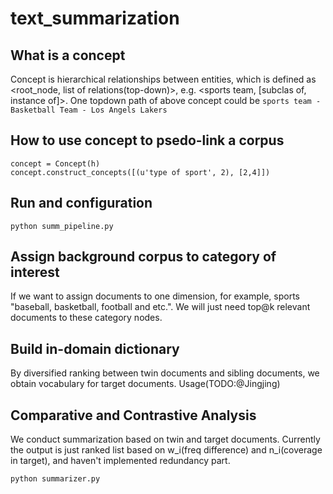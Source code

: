 # text_summarization
## What is a concept
Concept is hierarchical relationships between entities, which is defined as <root_node, list of relations(top-down)>, e.g. <sports team, [subclas of, instance of]>.
One topdown path of above concept could be `sports team - Basketball Team - Los Angels Lakers`
## How to use concept to psedo-link a corpus
```
concept = Concept(h)
concept.construct_concepts([(u'type of sport', 2), [2,4]])
```

## Run and configuration
```
python summ_pipeline.py
```

## Assign background corpus to category of interest
If we want to assign documents to one dimension, for example, sports "baseball, basketball, football and etc.". We will just need top@k relevant documents to these category nodes.

## Build in-domain dictionary
By diversified ranking between twin documents and sibling documents, we obtain vocabulary for target documents. Usage(TODO:@Jingjing)

## Comparative and Contrastive Analysis
We conduct summarization based on twin and target documents.
Currently the output is just ranked list based on w_i(freq difference) and n_i(coverage in target), and haven't implemented redundancy part.
```
python summarizer.py
```
